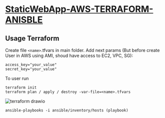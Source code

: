 # [StaticWebApp-AWS-TERRAFORM-ANISBLE](https://github.com/Mikitasz/StaticWebApp-AWS-TERRAFORM-ANISBLE)

## Usage Terraform

Create file `<name>`.tfvars in main folder. Add next params (But before create User in AWS using AMI, shoud have access to EC2, VPC, SG):

```
access_key="your_value"
secret_key="your_value"
```

To user run

```
terraform init
terraform plan / apply / destroy -var-file=<name>.tfvars
```
![terraform drawio](https://github.com/Mikitasz/StaticWebApp-AWS-TERRAFORM-ANISBLE-NGINX/assets/94795099/8e26972a-35a2-44ae-8dab-b5a71637c8af)


```
ansible-playbooks -i ansible/inventory/hosts (playbook)
```
